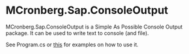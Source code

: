 # MCronberg.Sap.ConsoleOutput

MCronberg.Sap.ConsoleOutput is a Simple As Possible Console Output package. It can be used to write text to console (and file).

See Program.cs or [this](https://github.com/mcronberg/MCronberg.Sap.ConsoleOutput/blob/main/MCronberg.Sap.ConsoleOutput.ConsoleTest/Program.cs) for examples on how to use it.

